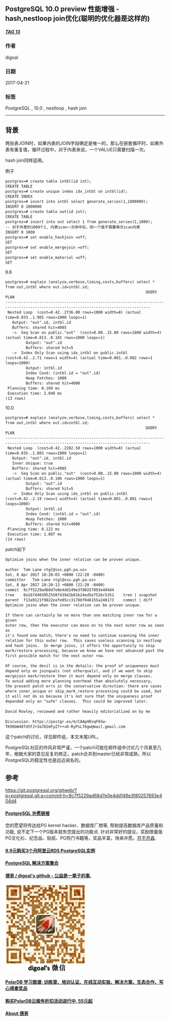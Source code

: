## PostgreSQL 10.0 preview 性能增强 - hash,nestloop join优化(聪明的优化器是这样的)   
##### [TAG 13](../class/13.md)                    
                                              
### 作者                                                 
digoal                                         
                                          
### 日期                                                                                                             
2017-04-21                                        
                                             
### 标签                                          
PostgreSQL , 10.0 , nestloop , hash join   
                                                                                                                
----                                                                                                          
                                                                                                                   
## 背景            
两张表JOIN时，如果内表的JOIN字段确定是唯一的，那么在嵌套循环时，如果外表有重复值，循环过程中，对于内表来说，一个VALUE只需要扫描一次。  
  
hash join同样适用。   
  
例子  
  
```  
postgres=# create table intbl(id int);  
CREATE TABLE  
postgres=# create unique index idx_intbl on intbl(id);  
CREATE INDEX  
postgres=# insert into intbl select generate_series(1,1000000);     
INSERT 0 1000000  
postgres=# create table out(id int);  
CREATE TABLE  
postgres=# insert into out select 1 from generate_series(1,1000);   
-- 对于外表的1000个1, 内表scan一次命中后，同一个值不需要再次scan内表  
INSERT 0 1000  
postgres=# set enable_hashjoin =off;  
SET  
postgres=# set enable_mergejoin =off;  
SET  
postgres=# set enable_material =off;  
SET  
```  
  
9\.6  
  
```  
postgres=# explain (analyze,verbose,timing,costs,buffers) select * from out,intbl where out.id=intbl.id;  
                                                              QUERY PLAN                                                                
--------------------------------------------------------------------------------------------------------------------------------------  
 Nested Loop  (cost=0.42..2736.00 rows=1000 width=8) (actual time=0.033..1.965 rows=1000 loops=1)  
   Output: "out".id, intbl.id  
   Buffers: shared hit=4005  
   ->  Seq Scan on public."out"  (cost=0.00..15.00 rows=1000 width=4) (actual time=0.013..0.101 rows=1000 loops=1)  
         Output: "out".id  
         Buffers: shared hit=5  
   ->  Index Only Scan using idx_intbl on public.intbl  (cost=0.42..2.71 rows=1 width=4) (actual time=0.001..0.002 rows=1 loops=1000)  
         Output: intbl.id  
         Index Cond: (intbl.id = "out".id)  
         Heap Fetches: 1000  
         Buffers: shared hit=4000  
 Planning time: 0.109 ms  
 Execution time: 2.048 ms  
(13 rows)  
```  
  
10\.0  
  
```  
postgres=# explain (analyze,verbose,timing,costs,buffers) select * from out,intbl where out.id=intbl.id;  
                                                              QUERY PLAN                                                                
--------------------------------------------------------------------------------------------------------------------------------------  
 Nested Loop  (cost=0.42..2202.50 rows=1000 width=8) (actual time=0.035..1.803 rows=1000 loops=1)  
   Output: "out".id, intbl.id  
   Inner Unique: true  
   Buffers: shared hit=4005  
   ->  Seq Scan on public."out"  (cost=0.00..15.00 rows=1000 width=4) (actual time=0.013..0.106 rows=1000 loops=1)  
         Output: "out".id  
         Buffers: shared hit=5  
   ->  Index Only Scan using idx_intbl on public.intbl  (cost=0.42..2.19 rows=1 width=4) (actual time=0.001..0.001 rows=1 loops=1000)  
         Output: intbl.id  
         Index Cond: (intbl.id = "out".id)  
         Heap Fetches: 1000  
         Buffers: shared hit=4000  
 Planning time: 0.122 ms  
 Execution time: 1.887 ms  
(14 rows)  
```  
  
patch如下  
  
```  
Optimize joins when the inner relation can be proven unique.  
  
author	Tom Lane <tgl@sss.pgh.pa.us>	  
Sat, 8 Apr 2017 10:20:03 +0800 (22:20 -0400)  
committer	Tom Lane <tgl@sss.pgh.pa.us>	  
Sat, 8 Apr 2017 10:20:13 +0800 (22:20 -0400)  
commit	9c7f5229ad68d7e0e4dd149e3f80257893e404d4  
tree	0a167d403952550f43941b01b24ed5e7526c5351	tree | snapshot  
parent	f13a9121f9822eafe05cc3178bf046155a248173	commit | diff  
Optimize joins when the inner relation can be proven unique.  
  
If there can certainly be no more than one matching inner row for a given  
outer row, then the executor can move on to the next outer row as soon as  
it's found one match; there's no need to continue scanning the inner  
relation for this outer row.  This saves useless scanning in nestloop  
and hash joins.  In merge joins, it offers the opportunity to skip  
mark/restore processing, because we know we have not advanced past the  
first possible match for the next outer row.  
  
Of course, the devil is in the details: the proof of uniqueness must  
depend only on joinquals (not otherquals), and if we want to skip  
mergejoin mark/restore then it must depend only on merge clauses.  
To avoid adding more planning overhead than absolutely necessary,  
the present patch errs in the conservative direction: there are cases  
where inner_unique or skip_mark_restore processing could be used, but  
it will not do so because it's not sure that the uniqueness proof  
depended only on "safe" clauses.  This could be improved later.  
  
David Rowley, reviewed and rather heavily editorialized on by me  
  
Discussion: https://postgr.es/m/CAApHDvqF6Sw-TK98bW48TdtFJ+3a7D2mFyZ7++=D-RyPsL76gw@mail.gmail.com  
```  
      
这个patch的讨论，详见邮件组，本文末尾URL。                            
                             
PostgreSQL社区的作风非常严谨，一个patch可能在邮件组中讨论几个月甚至几年，根据大家的意见反复的修正，patch合并到master已经非常成熟，所以PostgreSQL的稳定性也是远近闻名的。                                     
                             
## 参考                                      
https://git.postgresql.org/gitweb/?p=postgresql.git;a=commit;h=9c7f5229ad68d7e0e4dd149e3f80257893e404d4  
  
  
  
  
  
  
  
  
  
  
  
  
  
  
  
  
  
  
  
  
  
  
  
  
  
  
  
  
  
  
  
  
  
  
  
  
  
  
  
  
  
  
  
  
  
  
  
  
  
  
  
  
  
  
  
  
  
  
  
  
  
  
  
  
  
  
  
  
  
  
  
  
  
#### [PostgreSQL 许愿链接](https://github.com/digoal/blog/issues/76 "269ac3d1c492e938c0191101c7238216")
您的愿望将传达给PG kernel hacker、数据库厂商等, 帮助提高数据库产品质量和功能, 说不定下一个PG版本就有您提出的功能点. 针对非常好的提议，奖励限量版PG文化衫、纪念品、贴纸、PG热门书籍等，奖品丰富，快来许愿。[开不开森](https://github.com/digoal/blog/issues/76 "269ac3d1c492e938c0191101c7238216").  
  
  
#### [9.9元购买3个月阿里云RDS PostgreSQL实例](https://www.aliyun.com/database/postgresqlactivity "57258f76c37864c6e6d23383d05714ea")
  
  
#### [PostgreSQL 解决方案集合](https://yq.aliyun.com/topic/118 "40cff096e9ed7122c512b35d8561d9c8")
  
  
#### [德哥 / digoal's github - 公益是一辈子的事.](https://github.com/digoal/blog/blob/master/README.md "22709685feb7cab07d30f30387f0a9ae")
  
  
![digoal's wechat](../pic/digoal_weixin.jpg "f7ad92eeba24523fd47a6e1a0e691b59")
  
  
#### [PolarDB 学习图谱: 训练营、培训认证、在线互动实验、解决方案、生态合作、写心得拿奖品](https://www.aliyun.com/database/openpolardb/activity "8642f60e04ed0c814bf9cb9677976bd4")
  
  
#### [购买PolarDB云服务折扣活动进行中, 55元起](https://www.aliyun.com/activity/new/polardb-yunparter?userCode=bsb3t4al "e0495c413bedacabb75ff1e880be465a")
  
  
#### [About 德哥](https://github.com/digoal/blog/blob/master/me/readme.md "a37735981e7704886ffd590565582dd0")
  
